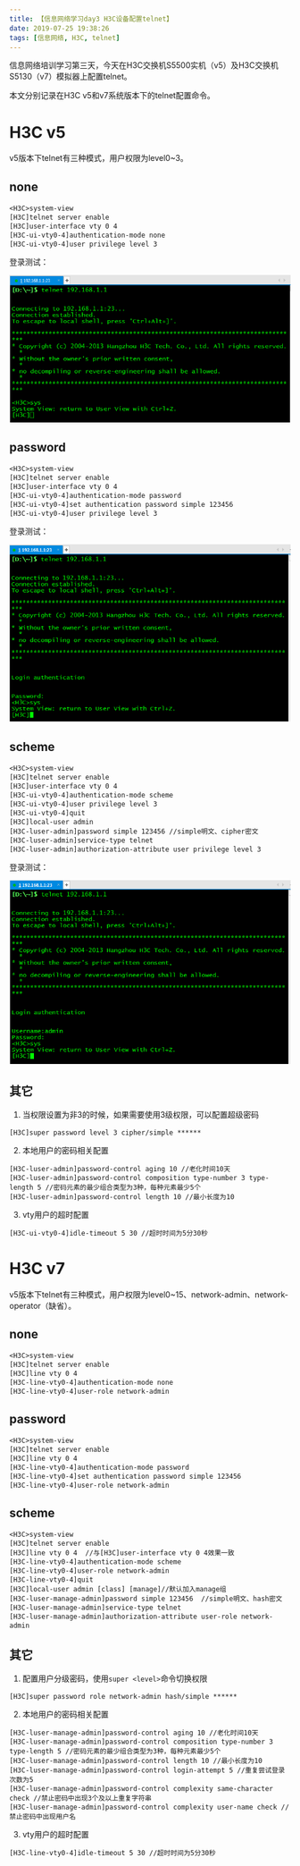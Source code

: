 ```yaml
---
title: 【信息网络学习day3 H3C设备配置telnet】
date: 2019-07-25 19:38:26
tags: [信息网络, H3C, telnet]
---
```


信息网络培训学习第三天，今天在H3C交换机S5500实机（v5）及H3C交换机S5130（v7）模拟器上配置telnet。

本文分别记录在H3C v5和v7系统版本下的telnet配置命令。

<!-- more -->

# H3C v5 

v5版本下telnet有三种模式，用户权限为level0~3。

## none

```
<H3C>system-view
[H3C]telnet server enable
[H3C]user-interface vty 0 4
[H3C-ui-vty0-4]authentication-mode none
[H3C-ui-vty0-4]user privilege level 3
```

登录测试：

![](./1014/1.PNG)

## password

```
<H3C>system-view
[H3C]telnet server enable
[H3C]user-interface vty 0 4
[H3C-ui-vty0-4]authentication-mode password
[H3C-ui-vty0-4]set authentication password simple 123456 
[H3C-ui-vty0-4]user privilege level 3
```

登录测试：

![](./1014/2.PNG)

## scheme

```
<H3C>system-view
[H3C]telnet server enable
[H3C]user-interface vty 0 4
[H3C-ui-vty0-4]authentication-mode scheme
[H3C-ui-vty0-4]user privilege level 3
[H3C-ui-vty0-4]quit
[H3C]local-user admin
[H3C-luser-admin]password simple 123456 //simple明文、cipher密文
[H3C-luser-admin]service-type telnet
[H3C-luser-admin]authorization-attribute user privilege level 3
```

登录测试：

![](./1014/3.PNG)

## 其它

1. 当权限设置为非3的时候，如果需要使用3级权限，可以配置超级密码

```
[H3C]super password level 3 cipher/simple ******
```

2. 本地用户的密码相关配置

```
[H3C-luser-admin]password-control aging 10 //老化时间10天
[H3C-luser-admin]password-control composition type-number 3 type-length 5 //密码元素的最少组合类型为3种，每种元素最少5个
[H3C-luser-admin]password-control length 10 //最小长度为10
```
3. vty用户的超时配置

```
[H3C-ui-vty0-4]idle-timeout 5 30 //超时时间为5分30秒
```

# H3C v7

v5版本下telnet有三种模式，用户权限为level0~15、network-admin、network-operator（缺省）。

## none

```
<H3C>system-view
[H3C]telnet server enable
[H3C]line vty 0 4
[H3C-line-vty0-4]authentication-mode none
[H3C-line-vty0-4]user-role network-admin
```

## password

```
<H3C>system-view
[H3C]telnet server enable
[H3C]line vty 0 4
[H3C-line-vty0-4]authentication-mode password
[H3C-line-vty0-4]set authentication password simple 123456
[H3C-line-vty0-4]user-role network-admin
```

## scheme

```
<H3C>system-view
[H3C]telnet server enable
[H3C]line vty 0 4  //与[H3C]user-interface vty 0 4效果一致
[H3C-line-vty0-4]authentication-mode scheme
[H3C-line-vty0-4]user-role network-admin
[H3C-line-vty0-4]quit
[H3C]local-user admin [class] [manage]//默认加入manage组
[H3C-luser-manage-admin]password simple 123456  //simple明文、hash密文
[H3C-luser-manage-admin]service-type telnet
[H3C-luser-manage-admin]authorization-attribute user-role network-admin
```

## 其它

1. 配置用户分级密码，使用`super <level>`命令切换权限

```
[H3C]super password role network-admin hash/simple ******
```

2. 本地用户的密码相关配置

```
[H3C-luser-manage-admin]password-control aging 10 //老化时间10天
[H3C-luser-manage-admin]password-control composition type-number 3 type-length 5 //密码元素的最少组合类型为3种，每种元素最少5个
[H3C-luser-manage-admin]password-control length 10 //最小长度为10
[H3C-luser-manage-admin]password-control login-attempt 5 //重复尝试登录次数为5
[H3C-luser-manage-admin]password-control complexity same-character check //禁止密码中出现3个及以上重复字符串
[H3C-luser-manage-admin]password-control complexity user-name check //禁止密码中出现用户名
```

3. vty用户的超时配置

```
[H3C-line-vty0-4]idle-timeout 5 30 //超时时间为5分30秒
```
